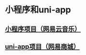 # 小程序和uni-app

## [小程序项目（网易云音乐）](https://github.com/junjieweb/applets_cloud-music)

## [uni-app项目（网易商城）](https://github.com/junjieweb/applets-NetEaseShop)
